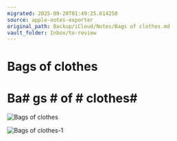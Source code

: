 ```yaml
---
migrated: 2025-09-20T01:49:25.614250
source: apple-notes-exporter
original_path: Backup/iCloud/Notes/Bags of clothes.md
vault_folder: Inbox/to-review
---
```

# Bags of clothes

# Ba# gs # of # clothes#  # 

![Bags of clothes](images/Bags%20of%20clothes.jpeg)

![Bags of clothes-1](images/Bags%20of%20clothes-1.jpeg)

